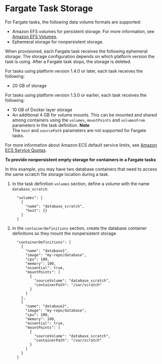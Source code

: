 # Fargate Task Storage<a name="fargate-task-storage"></a>

For Fargate tasks, the following data volume formats are supported:
+ Amazon EFS volumes for persistent storage\. For more information, see [Amazon EFS Volumes](efs-volumes.md)\.
+ Ephemeral storage for nonpersistent storage\.

When provisioned, each Fargate task receives the following ephemeral storage\. The storage configuration depends on which platform version the task is using\. After a Fargate task stops, the storage is deleted\.

For tasks using platform version 1\.4\.0 or later, each task receives the following:
+ 20 GB of storage

For tasks using platform version 1\.3\.0 or earlier, each task receives the following:
+ 10 GB of Docker layer storage
+ An additional 4 GB for volume mounts\. This can be mounted and shared among containers using the `volumes`, `mountPoints` and `volumesFrom` parameters in the task definition\.
**Note**  
The `host` and `sourcePath` parameters are not supported for Fargate tasks\.

For more information about Amazon ECS default service limits, see [Amazon ECS Service Quotas](service-quotas.md)\.

**To provide nonpersistent empty storage for containers in a Fargate tasks**

In this example, you may have two database containers that need to access the same scratch file storage location during a task\.

1. In the task definition `volumes` section, define a volume with the name `database_scratch`\.

   ```
     "volumes": [
       {
         "name": "database_scratch",
         "host": {}
       }
     ]
   ```

1. In the `containerDefinitions` section, create the database container definitions so they mount the nonpersistent storage\.

   ```
     "containerDefinitions": [
       {
         "name": "database1",
         "image": "my-repo/database",
         "cpu": 100,
         "memory": 100,
         "essential": true,
         "mountPoints": [
           {
             "sourceVolume": "database_scratch",
             "containerPath": "/var/scratch"
           }
         ]
       },
       {
         "name": "database2",
         "image": "my-repo/database",
         "cpu": 100,
         "memory": 100,
         "essential": true,
         "mountPoints": [
           {
             "sourceVolume": "database_scratch",
             "containerPath": "/var/scratch"
           }
         ]
       }
     ]
   ```